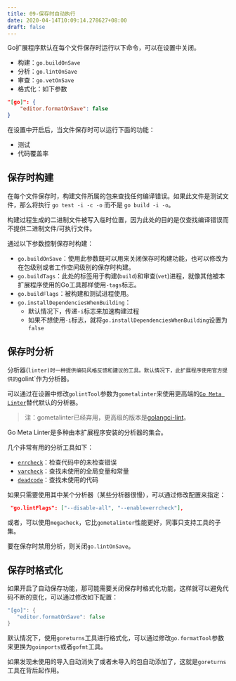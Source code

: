 ```yaml
---
title: 09-保存时自动执行
date: 2020-04-14T10:09:14.278627+08:00
draft: false
---
```


Go扩展程序默认在每个文件保存时运行以下命令，可以在设置中关闭。

- 构建：`go.buildOnSave`
- 分析：`go.lintOnSave`
- 审查：`go.vetOnSave`
- 格式化：如下参数

```json
"[go]": {
    "editor.formatOnSave": false
}
```

在设置中开启后，当文件保存时可以运行下面的功能：

- 测试
- 代码覆盖率

## 保存时构建

在每个文件保存时，构建文件所属的包来查找任何编译错误。如果此文件是测试文件，那么将执行 `go test -i -c -o` 而不是 `go build -i -o`。

构建过程生成的二进制文件被写入临时位置，因为此处的目的是仅查找编译错误而不提供二进制文件/可执行文件。

通过以下参数控制保存时构建：

- `go.buildOnSave`：使用此参数既可以用来关闭保存时构建功能，也可以修改为在包级别或者工作空间级别的保存时构建。
- `go.buildTags`：此处的标签用于构建(`build`)和审查(`vet`)进程，就像其他被本扩展程序使用的Go工具那样使用`-tags`标志。
- `go.buildFlags`：被构建和测试进程使用。
- `go.installDependenciesWhenBuilding`：
  - 默认情况下，传递`-i`标志来加速构建过程
  - 如果不想使用`-i`标志，就将`go.installDependenciesWhenBuilding`设置为`false`

## 保存时分析

分析器(`linter)时一种提供编码风格反馈和建议的工具。默认情况下，此扩展程序使用官方提供的`golint`作为分析器。

可以通过在设置中修改`golintTool`参数为`gometalinter`来使用更高端的[`Go Meta Linter`](https://github.com/alecthomas/gometalinter)替代默认的分析器。

> 注：gometalinter已经弃用，更高级的版本是[golangci-lint](https://github.com/golangci/golangci-lint)。

Go Meta Linter是多种由本扩展程序安装的分析器的集合。

几个非常有用的分析工具如下：

- [`errcheck`](https://github.com/kisielk/errcheck)：检查代码中的未检查错误
- [`varcheck`](https://github.com/opennota/check)：查找未使用的全局变量和常量
- [`deadcode`](https://github.com/tsenart/deadcode)：查找未使用的代码

如果只需要使用其中某个分析器（某些分析器很慢），可以通过修改配置来指定：

```json
 "go.lintFlags": ["--disable-all", "--enable=errcheck"],
```

或者，可以使用`megacheck`，它比`gometalinter`性能更好，同事只支持工具的子集。

要在保存时禁用分析，则关闭`go.lintOnSave`。

## 保存时格式化

如果开启了自动保存功能，那可能需要关闭保存时格式化功能，这样就可以避免代码不断的变化，可以通过修改如下配置：

```go
"[go]": {
   "editor.formatOnSave": false
}
```

默认情况下，使用`goreturns`工具进行格式化，可以通过修改`go.formatTool`参数来更换为`goimports`或者`gofmt`工具。

如果发现未使用的导入自动消失了或者未导入的包自动添加了，这就是`goreturns`工具在背后起作用。
